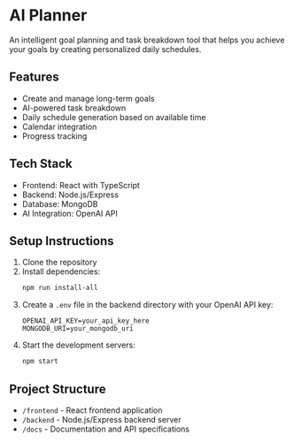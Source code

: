 # AI Planner

An intelligent goal planning and task breakdown tool that helps you achieve your goals by creating personalized daily schedules.

## Features

- Create and manage long-term goals
- AI-powered task breakdown
- Daily schedule generation based on available time
- Calendar integration
- Progress tracking

## Tech Stack

- Frontend: React with TypeScript
- Backend: Node.js/Express
- Database: MongoDB
- AI Integration: OpenAI API

## Setup Instructions

1. Clone the repository
2. Install dependencies:
   ```bash
   npm run install-all
   ```
3. Create a `.env` file in the backend directory with your OpenAI API key:
   ```
   OPENAI_API_KEY=your_api_key_here
   MONGODB_URI=your_mongodb_uri
   ```
4. Start the development servers:
   ```bash
   npm start
   ```

## Project Structure

- `/frontend` - React frontend application
- `/backend` - Node.js/Express backend server
- `/docs` - Documentation and API specifications 